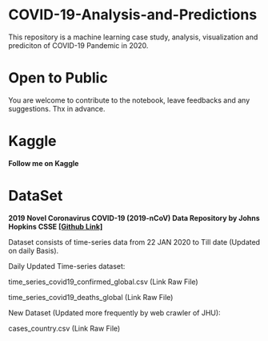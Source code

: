 # COVID-19-Analysis-and-Predictions
This repository is a machine learning case study, analysis, visualization and prediciton of COVID-19 Pandemic in 2020.

# Open to Public 
You are welcome to contribute to the notebook, leave feedbacks and any suggestions. Thx in advance. 

# Kaggle 
**Follow me on Kaggle**

# DataSet  

**2019 Novel Coronavirus COVID-19 (2019-nCoV) Data Repository by Johns Hopkins CSSE [[Github Link]](https://github.com/CSSEGISandData/COVID-19)**

Dataset consists of time-series data from 22 JAN 2020 to Till date (Updated on daily Basis).<br>

Daily Updated Time-series dataset:

time_series_covid19_confirmed_global.csv (Link Raw File)

time_series_covid19_deaths_global (Link Raw File)

New Dataset (Updated more frequently by web crawler of JHU):

cases_country.csv (Link Raw File)
